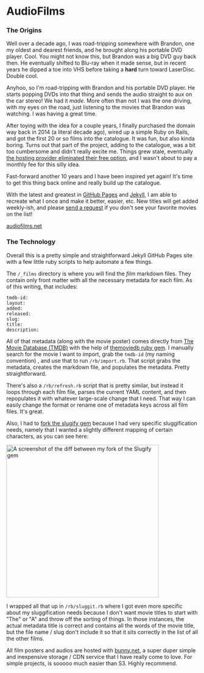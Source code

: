 # AudioFilms

### The Origins

Well over a decade ago, I was road-tripping somewhere with Brandon, one my oldest and dearest friends, and he brought along his portable DVD player. Cool. You might not know this, but Brandon was a big DVD guy back then. He eventually shifted to Blu-ray when it made sense, but in recent years he dipped a toe into VHS before taking a **hard** turn toward LaserDisc. Double cool.

Anyhoo, so I'm road-tripping with Brandon and his portable DVD player. He starts popping DVDs into that thing and sends the audio straight to aux on the car stereo! We had it *made*. More often than not I was the one driving, with my eyes on the road, just listening to the movies that Brandon was watching. I was having a great time.

After toying with the idea for a couple years, I finally purchased the domain way back in 2014 (a literal decade ago), wired up a simple Ruby on Rails, and got the first 20 or so films into the catalogue. It was fun, but also kinda boring. Turns out that part of the project, adding to the catalogue, was a bit too cumbersome and didn't really excite me. Things grew stale, eventually [the hosting provider eliminated their free option](https://help.heroku.com/RSBRUH58/removal-of-heroku-free-product-plans-faq), and I wasn't about to pay a monthly fee for this silly idea.

Fast-forward another 10 years and I have been inspired yet again! It's time to get this thing back online and really build up the catalogue.

With the latest and greatest in [GitHub Pages](https://pages.github.com) and [Jekyll](https://jekyllrb.com), I am able to recreate what I once and make it better, easier, etc. New titles will get added weekly-ish, and please [send a request](mailto:request@audiofilms.net?subject=I%27ve%20got%20an%20idea%20for%20an%20AudioFilm) if you don't see your favorite movies on the list!

[audiofilms.net](https://audiofilms.net)

### The Technology

Overall this is a pretty simple and straightforward Jekyll GitHub Pages site with a few little ruby scripts to help automate a few things.

The `/_films` directory is where you will find the *film* markdown files. They contain only front matter with all the necessary metadata for each film. As of this writing, that includes:

```
tmdb-id:
layout:
added:
released:
slug:
title:
description:
```

All of that metadata (along with the movie poster) comes directly from [The Movie Database (TMDB)](https://www.themoviedb.org) with the help of [themoviedb ruby gem](https://github.com/ahmetabdi/themoviedb). I manually search for the movie I want to import, grab the `tmdb-id` (my naming convention) , and use that to run `/rb/import.rb`. That script grabs the metadata, creates the markdown file, and populates the metadata. Pretty straightforward.

There's also a `/rb/refresh.rb` script that is pretty similar, but instead it loops through each film file, parses the current YAML content, and then repopulates it with whatever large-scale change that I need. That way I can easily change the format or rename one of metadata keys across all film files. It's great.

Also, I had to [fork the slugify gem](https://github.com/eliduke/Slugify) because I had very specific sluggification needs, namely that I wanted a slightly different mapping of certain characters, as you can see here:

<img src="https://github.com/eliduke/audiofilms.net/assets/1372520/63276ab0-32cb-42a0-b4e1-e9c98a642e76" alt="A screenshot of the diff between my fork of the Slugify gem" width="400"/>

I wrapped all that up in `/rb/sluggit.rb` where I got even more specific about my sluggification needs because I don't want movie titles to start with "The" or "A" and throw off the sorting of things. In those instances, the actual metadata title is correct and contains all the words of the movie title, but the file name / slug don't include it so that it sits correctly in the list of all the other films.

All film posters and audios are hosted with [bunny.net](https://bunny.net), a super duper simple and inexpensive storage / CDN service that I have really come to love. For simple projects, is sooooo much easier than S3. Highly recommend.
